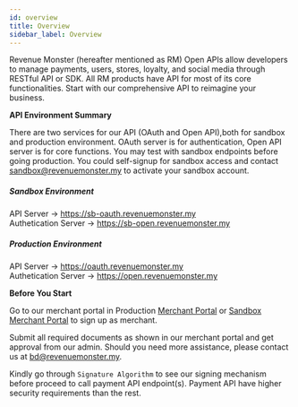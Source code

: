 ```yaml
---
id: overview
title: Overview
sidebar_label: Overview
---
```


Revenue Monster (hereafter mentioned as RM) Open APIs allow developers to manage payments, users, stores, loyalty, and social media through RESTful API or SDK. All RM products have API for most of its core functionalities. Start with our comprehensive API to reimagine your business.

**API Environment Summary** <br />

There are two services for our API (OAuth and Open API),both for sandbox and production environment. OAuth server is for authentication, Open API server is for core functions. You may test with sandbox endpoints before going production. You could self-signup for sandbox access and contact <sandbox@revenuemonster.my> to activate your sandbox account.

##### Sandbox Environment
API Server -> https://sb-oauth.revenuemonster.my  
Authetication Server -> https://sb-open.revenuemonster.my

##### Production Environment
API Server -> https://oauth.revenuemonster.my  
Authetication Server -> https://open.revenuemonster.my



**Before You Start**

Go to our merchant portal in Production [Merchant Portal](https://merchant.revenuemonster.my/) or [Sandbox Merchant Portal](https://sb-merchant.revenuemonster.my/) to sign up as merchant.

Submit all required documents as shown in our merchant portal and get approval from our admin. Should you need more assistance, please contact us at <bd@revenuemonster.my>.

Kindly go through `Signature Algorithm` to see our signing mechanism before proceed to call payment API endpoint(s). Payment API have higher security requirements than the rest.